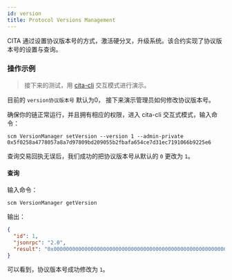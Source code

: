```yaml
---
id: version
title: Protocol Versions Management
---
```


CITA 通过设置协议版本号的方式，激活硬分叉，升级系统。该合约实现了协议版本号的设置与查询。

### 操作示例

> 接下来的测试，用 [cita-cli](https://github.com/citahub/cita-cli) 交互模式进行演示。

目前的 `version协议版本号` 默认为0， 接下来演示管理员如何修改协议版本号。

确保你的链正常运行，并且拥有相应的权限，进入 cita-cli 交互式模式，输入命令：

```shell
scm VersionManager setVersion --version 1 --admin-private 0x5f0258a4778057a8a7d97809bd209055b2fbafa654ce7d31ec7191066b9225e6
```

查询交易回执无误后，我们成功的把协议版本号从默认的 `0` 更改为 `1`。

#### 查询

输入命令：

```shell
scm VersionManager getVersion
```

输出：

```json
{
  "id": 1,
  "jsonrpc": "2.0",
  "result": "0x0000000000000000000000000000000000000000000000000000000000000001"
}
```

可以看到，协议版本号成功修改为 `1`。
